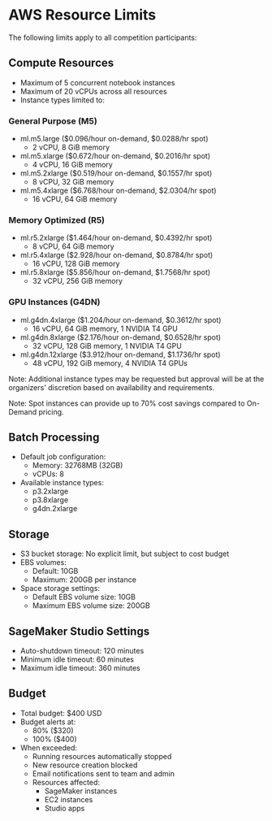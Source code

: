 # AWS Resource Limits

The following limits apply to all competition participants:

## Compute Resources
- Maximum of 5 concurrent notebook instances
- Maximum of 20 vCPUs across all resources
- Instance types limited to:

### General Purpose (M5)
  - ml.m5.large ($0.096/hour on-demand, $0.0288/hr spot)
    - 2 vCPU, 8 GiB memory
  - ml.m5.xlarge ($0.672/hour on-demand, $0.2016/hr spot)
    - 4 vCPU, 16 GiB memory
  - ml.m5.2xlarge ($0.519/hour on-demand, $0.1557/hr spot)
    - 8 vCPU, 32 GiB memory
  - ml.m5.4xlarge ($6.768/hour on-demand, $2.0304/hr spot)
    - 16 vCPU, 64 GiB memory

### Memory Optimized (R5)
  - ml.r5.2xlarge ($1.464/hour on-demand, $0.4392/hr spot)
    - 8 vCPU, 64 GiB memory
  - ml.r5.4xlarge ($2.928/hour on-demand, $0.8784/hr spot)
    - 16 vCPU, 128 GiB memory
  - ml.r5.8xlarge ($5.856/hour on-demand, $1.7568/hr spot)
    - 32 vCPU, 256 GiB memory

### GPU Instances (G4DN)
  - ml.g4dn.4xlarge ($1.204/hour on-demand, $0.3612/hr spot)
    - 16 vCPU, 64 GiB memory, 1 NVIDIA T4 GPU
  - ml.g4dn.8xlarge ($2.176/hour on-demand, $0.6528/hr spot)
    - 32 vCPU, 128 GiB memory, 1 NVIDIA T4 GPU
  - ml.g4dn.12xlarge ($3.912/hour on-demand, $1.1736/hr spot)
    - 48 vCPU, 192 GiB memory, 4 NVIDIA T4 GPUs

Note: Additional instance types may be requested but approval will be at the organizers' discretion based on availability and requirements.

Note: Spot instances can provide up to 70% cost savings compared to On-Demand pricing.

## Batch Processing
- Default job configuration:
  - Memory: 32768MB (32GB)
  - vCPUs: 8
- Available instance types:
  - p3.2xlarge
  - p3.8xlarge
  - g4dn.2xlarge

## Storage
- S3 bucket storage: No explicit limit, but subject to cost budget
- EBS volumes: 
  - Default: 10GB
  - Maximum: 200GB per instance
- Space storage settings:
  - Default EBS volume size: 10GB
  - Maximum EBS volume size: 200GB

## SageMaker Studio Settings
- Auto-shutdown timeout: 120 minutes
- Minimum idle timeout: 60 minutes
- Maximum idle timeout: 360 minutes

## Budget
- Total budget: $400 USD
- Budget alerts at:
  - 80% ($320)
  - 100% ($400)
- When exceeded:
  - Running resources automatically stopped
  - New resource creation blocked
  - Email notifications sent to team and admin
  - Resources affected:
    - SageMaker instances
    - EC2 instances
    - Studio apps
